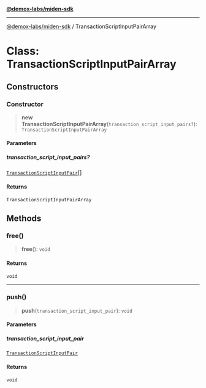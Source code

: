 [**@demox-labs/miden-sdk**](../README.md)

***

[@demox-labs/miden-sdk](../README.md) / TransactionScriptInputPairArray

# Class: TransactionScriptInputPairArray

## Constructors

### Constructor

> **new TransactionScriptInputPairArray**(`transaction_script_input_pairs?`): `TransactionScriptInputPairArray`

#### Parameters

##### transaction\_script\_input\_pairs?

[`TransactionScriptInputPair`](TransactionScriptInputPair.md)[]

#### Returns

`TransactionScriptInputPairArray`

## Methods

### free()

> **free**(): `void`

#### Returns

`void`

***

### push()

> **push**(`transaction_script_input_pair`): `void`

#### Parameters

##### transaction\_script\_input\_pair

[`TransactionScriptInputPair`](TransactionScriptInputPair.md)

#### Returns

`void`
